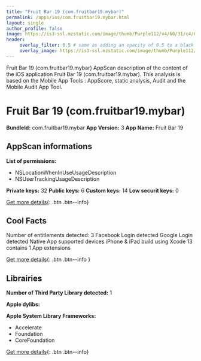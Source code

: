 ```yaml
---
title: "Fruit Bar 19 (com.fruitbar19.mybar)"
permalink: /apps/ios/com.fruitbar19.mybar.html
layout: single
author_profile: false
image: https://is3-ssl.mzstatic.com/image/thumb/Purple112/v4/60/31/c4/6031c4c1-df02-b8f4-1f6b-2c404fac56a6/AppIcon-0-0-1x_U007emarketing-0-0-0-7-0-0-sRGB-0-0-0-GLES2_U002c0-512MB-85-220-0-0.png/512x512bb.jpg
header: 
     overlay_filter: 0.5 # same as adding an opacity of 0.5 to a black background
     overlay_image: https://is3-ssl.mzstatic.com/image/thumb/Purple112/v4/60/31/c4/6031c4c1-df02-b8f4-1f6b-2c404fac56a6/AppIcon-0-0-1x_U007emarketing-0-0-0-7-0-0-sRGB-0-0-0-GLES2_U002c0-512MB-85-220-0-0.png/512x512bb.jpg
---
```

Fruit Bar 19 (com.fruitbar19.mybar) AppScan description of the content of the iOS application Fruit Bar 19 (com.fruitbar19.mybar). This analysis is based on the Mobile App Tools : AppScore, static analysis, Audit and the Mobile Audit App Tool.

# Fruit Bar 19 (com.fruitbar19.mybar)

**BundleId:** com.fruitbar19.mybar
**App Version:** 3
**App Name:** Fruit Bar 19


## AppScan informations 

**List of permissions:** 
- NSLocationWhenInUseUsageDescription
- NSUserTrackingUsageDescription
  
  
**Private keys:** 32
**Public keys:** 6
**Custom keys:** 14
**Low securit keys:** 0
  
[Get more details](/pricing.html){: .btn .btn--info}

## Cool Facts

Number of entitlements detected: 3
Facebook Login detected
Google Login detected
Native App
supported devices iPhone & iPad
build using Xcode 13
contains 1 App extensions
  
[Get more details](/pricing.html){: .btn .btn--info }

## Librairies 
**Number of Third Party Library detected:** 1


**Apple dylibs:**


**Apple System Library Frameworks:**
- Accelerate
- Foundation
- CoreFoundation


  
[Get more details](/pricing.html){: .btn .btn--info}


